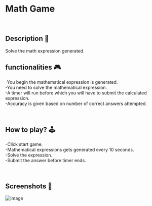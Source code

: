 # **Math Game**

<br>

## **Description 📃**
<!-- add your game description here  -->
Solve the math expression generated. 


## **functionalities 🎮**
<!-- add functionalities over here -->
-You begin the mathematical expression is generated. <br>
-You need to solve the mathematical expression. <br>
-A timer will run before which you will have to submit the calculated expression. <br>
-Accuracy is given based on number of correct answers attempted. <br>

<br>

## **How to play? 🕹️**
<!-- add the steps how to play games -->
-Click start game. <br>
-Mathematical expressions gets generated every 10 seconds. <br>
-Solve the expression. <br>
-Submit the answer before timer ends. <br>

<br>

## **Screenshots 📸**
![image](https://github.com/Venkat-Vivek/GameZone/assets/120968489/15113554-7f20-4a15-a734-31693efd3cf3)

<br>

